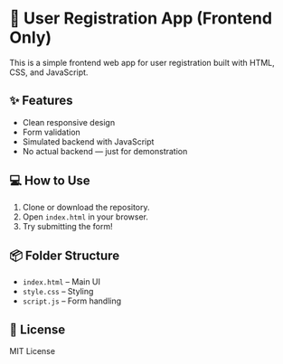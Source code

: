 # 📝 User Registration App (Frontend Only)

This is a simple frontend web app for user registration built with HTML, CSS, and JavaScript.

## ✨ Features

- Clean responsive design
- Form validation
- Simulated backend with JavaScript
- No actual backend — just for demonstration

## 💻 How to Use

1. Clone or download the repository.
2. Open `index.html` in your browser.
3. Try submitting the form!

## 📦 Folder Structure

- `index.html` – Main UI
- `style.css` – Styling
- `script.js` – Form handling

## 📄 License

MIT License
